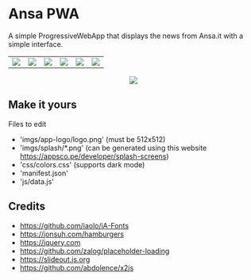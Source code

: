 # Ansa PWA

A simple ProgressiveWebApp that displays the news from Ansa.it with a simple interface.

<table>
<td>
  <img src="https://imgur.com/1lzFNHD.png">
</td>
<td>
  <img src="https://imgur.com/s6MRoZE.png">
</td>
<td>
  <img src="https://imgur.com/nfFc11u.png">
</td>
<td>
  <img src="https://imgur.com/uWpaLRZ.png">
</td>
<td>
  <img src="https://imgur.com/1UGdfJ5.png">
</td>
<td>
  <img src="https://imgur.com/pZtOtNF.png">
</td>
</table>

<p align="center">
  <img src="https://media.giphy.com/media/H4bg4SvgDYkmm0D0ZA/giphy.gif">
</p>

## Make it yours
Files to edit
  - 'imgs/app-logo/logo.png' (must be 512x512)
  - 'imgs/splash/*.png' (can be generated using this website https://appsco.pe/developer/splash-screens)
  - 'css/colors.css' (supports dark mode)
  - 'manifest.json'
  - 'js/data.js'

## Credits
 - https://github.com/iaolo/iA-Fonts
 - https://jonsuh.com/hamburgers
 - https://jquery.com
 - https://github.com/zalog/placeholder-loading
 - https://slideout.js.org
 - https://github.com/abdolence/x2js
